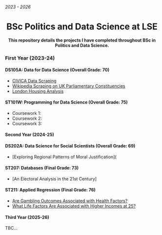 ###### 2023 - 2026
<h1 align="center"><strong>BSc Politics and Data Science at LSE</strong></h1>
<h4 align="center">This repository details the projects I have completed throughout BSc in Politics and Data Science.</h4>

### First Year (2023-24)
#### DS105A: Data for Data Science (Overall Grade: 70)
* [CIVICA Data Scraping](https://github.com/victoriaelizabethdent/LSE-Undergraduate-Coursework/tree/main/1st%20Year%20(2023-24)/DS105A%3A%20Data%20for%20Data%20Scientists/CIVICA%20Data%20Scraping)
* [Wikipedia Scraping on UK Parliamentary Constituencies](https://github.com/victoriaelizabethdent/LSE-Undergraduate-Coursework/tree/main/1st%20Year%20(2023-24)/DS105A%3A%20Data%20for%20Data%20Scientists/Wikipedia%20Scraping)
* [London Housing Analysis](https://github.com/victoriaelizabethdent/LSE-Undergraduate-Coursework/tree/main/1st%20Year%20(2023-24)/DS105A%3A%20Data%20for%20Data%20Scientists/London%20Housing%20Analysis)

#### ST101W: Programming for Data Science (Overall Grade: 75)
* Coursework 1:
* Coursework 2:
* Coursework 3:

#### Second Year (2024-25)
#### DS202A: Data Science for Social Scientists (Overall Grade: 69)
- [Exploring Regional Patterns of Moral Justification](


#### ST207: Databases (Final Grade: 73)
- [An Electoral Analysis in the 21st Century]

#### ST211: Applied Regression (Final Grade: 76)
- [Are Gambling Outcomes Associated with Health Factors?](https://github.com/victoriaelizabethdent/LSE-Undergraduate-Coursework/tree/main/2nd%20Year%20(2024-25)/ST211:%20Applied%20Regression/Are%20Gambling%20Outcomes%20Associated%20with%20Health%20Factors%3F)
- [What Life Factors Are Associated with Higher Incomes at 25?](https://github.com/victoriaelizabethdent/LSE-Undergraduate-Coursework/tree/main/2nd%20Year%20(2024-25)/ST211:%20Applied%20Regression/What%20Life%20Factors%20Are%20Associated%20with%20Higher%20Incomes%20at%2025%3F)

#### Third Year (2025-26)
TBC...
